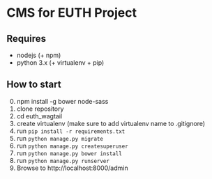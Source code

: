 # CMS for EUTH Project

## Requires

 * nodejs (+ npm)
 * python 3.x (+ virtualenv + pip)


## How to start

0. npm install -g bower node-sass
1. clone repository
2. cd euth_wagtail
3. create virtualenv (make sure to add virtualenv name to .gitignore)
4. run `pip install -r requirements.txt`
5. run `python manage.py migrate`
6. run `python manage.py createsuperuser`
7. run `python manage.py bower install`
8. run `python manage.py runserver`
9. Browse to  http://localhost:8000/admin
